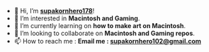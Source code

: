 - 👋 Hi, I’m [**supakornhero178**](@supakornhero178)!
- 👀 I’m interested in **Macintosh and Gaming**.
- 🌱 I’m currently learning on **how to make art on Macintosh**.
- 💞️ I’m looking to collaborate on **Macintosh and Gaming repos**.
- 📫 How to reach me : **Email me : supakornhero102@gmail.com**

<!---
supakornhero178/supakornhero178 is a ✨ special ✨ repository because its `README.md` (this file) appears on your GitHub profile.
You can click the Preview link to take a look at your changes.
--->
